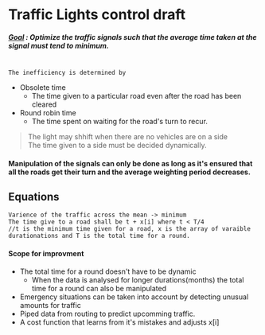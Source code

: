 
# Traffic Lights control draft

##### [Goal]() : Optimize the traffic signals such that the average time taken at the signal must tend to minimum.

#

```The inefficiency is determined by ```
  - Obsolete time
    - The time given to a particular road even after the road has been cleared
  - Round robin time
    - The time spent on waiting for the road's turn to recur.

> The light may shhift when there are no vehicles are on a side</br>
> The time given to a side must be decided dynamically.

#### Manipulation of the signals can only be done as long as it's ensured that all the roads get their turn and the average weighting period decreases. 

Equations
---
~~~
Varience of the traffic across the mean -> minimum 
The time give to a road shall be t + x[i] where t < T/4
//t is the minimum time given for a road, x is the array of varaible durationations and T is the total time for a round.
~~~


#### Scope for improvment
- The total time for a round doesn't have to be dynamic
  - When the data is analysed for longer durations(months) the total time for a round can also be manipulated
- Emergency situations can be taken into account by detecting unusual amounts for traffic 
- Piped data from routing to predict upcomming traffic.
- A cost function that learns from it's mistakes and adjusts x[i]

